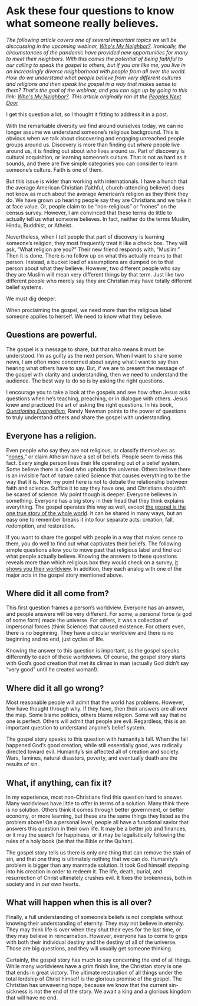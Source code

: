 # Ask these four questions to know what someone really believes.

*The following article covers one of several important topics we will be disccussing in the upcoming webinar, [Who's My Neighbor?](https://www.eventbrite.com/e/whos-my-neighbor-tickets-118380207387). Ironically, the circumstances of the pandemic have provided new opportunities for many to meet their neighbors. With this comes the potential of being faithful to our calling to speak the gospel to others, but if you are like me, you live in an increasingly diverse neighborhood with people from all over the world. How do we understand what people believe from very different cultures and religions and then speak the gospel in a way that makes sense to them? That's the goal of the webinar, and you can sign up by going to this link: [Who's My Neighbor?](https://www.eventbrite.com/e/whos-my-neighbor-tickets-118380207387). This article originally ran at the [Peoples Next Door](https://keelancook.com/2016/04/22/how-to-ask-someone-about-their-religion-and-actually-discover-what-they-really-believe/)*

I get this question a lot, so I thought it fitting to address it in a post.

With the remarkable diversity we find around ourselves today, we can no longer assume we understand someone’s religious background. This is obvious when we talk about discovering and engaging unreached people groups around us. Discovery is more than finding out _where_ people live around us, it is finding out about _who_ lives around us. Part of discovery is cultural acquisition, or learning someone’s culture. That is not as hard as it sounds, and there are five simple categories you can consider to learn someone’s culture. Faith is one of them.

But this issue is wider than working with internationals. I have a hunch that the average American Christian (faithful, church-attending believer) does not know as much about the average American’s religion as they think they do. We have grown up hearing people say they are Christians and we take it at face value. Or, people claim to be “non-religious” or “nones” on the census survey. However, I am convinced that these terms do little to actually tell us what someone believes. In fact, neither do the terms Muslim, Hindu, Buddhist, or Atheist.

Nevertheless, when I tell people that part of discovery is learning someone’s religion, they most frequently treat it like a check box. They will ask, “What religion are you?” Their new friend responds with, “Muslim.” Then it is done. There is no follow up on what this actually means to that person. Instead, a bucket load of assumptions are dumped on to that person about what they believe. However, two different people who say they are Muslim will mean very different things by that term. Just like two different people who merely say they are Christian may have totally different belief systems.

We must dig deeper.

When proclaiming the gospel, we need more than the religious label someone applies to herself. We need to know what they believe.

## Questions are powerful.
The gospel is a message to share, but that also means it must be understood. I’m as guilty as the next person. When I want to share some news, I am often more concerned about saying what I want to say than hearing what others have to say. But, if we are to present the message of the gospel with clarity and understanding, then we need to understand the audience. The best way to do so is by asking the right questions.

I encourage you to take a look at the gospels and see how often Jesus asks questions when he’s teaching, preaching, or in dialogue with others. Jesus knew and practiced the art of asking the right questions. In his book, _[Questioning Evangelism](https://amzn.to/2y6YjLT)_, Randy Newman points to the power of questions to truly understand others and share the gospel with understanding.

## Everyone has a religion.
Even people who say they are not religious, or classify themselves as “[nones](https://amzn.to/33KZtIN),” or claim Atheism have a set of beliefs. People seem to miss this fact. Every single person lives their life operating out of a belief system. Some believe there is a God who upholds the universe. Others believe there is an invisible fact of nature called Science that causes everything to be the way that it is. Now, my point here is not to debate the relationship between faith and science. Suffice it to say they have one, and Christians shouldn’t be scared of science. My point though is deeper. Everyone believes in something. Everyone has a big story in their head that they think explains everything. The gospel operates this way as well, except [the gospel is the one true story of the whole world](https://amzn.to/2WLcnFc). It can be shared in many ways, but an easy one to remember breaks it into four separate acts: creation, fall, redemption, and restoration.

If you want to share the gospel with people in a way that makes sense to them, you do well to find out what captivates their beliefs. The following simple questions allow you to move past that religious label and find out what people actually believe. Knowing the answers to these questions reveals more than which religious box they would check on a survey, [it shows you their worldview](https://amzn.to/2Jgtxmk). In addition, they each analog with one of the major acts in the gospel story mentioned above.

## Where did it all come from?
This first question frames a person’s worldview. Everyone has an answer, and people answers will be very different. For some, a personal force (a god of some form) made the universe. For others, it was a collection of impersonal forces (think Science) that caused existence. For others even, there is no beginning. They have a circular worldview and there is no beginning and no end, just cycles of life.

Knowing the answer to this question is important, as the gospel speaks differently to each of these worldviews. Of course, the gospel story starts with God’s good creation that met its climax in man (actually God didn’t say “very good” until he created woman!).

## Where did it all go wrong?
Most reasonable people will admit that the world has problems. However, few have thought through why. If they have, then their answers are all over the map. Some blame politics, others blame religion. Some will say that no one is perfect. Others will admit that people are evil. Regardless, this is an important question to understand anyone’s belief system.

The gospel story speaks to this question with humanity’s fall. When the fall happened God’s good creation, while still essentially good, was radically directed toward evil. Humanity’s sin affected all of creation and society. Wars, famines, natural disasters, poverty, and eventually death are the results of sin.

## What, if anything, can fix it?
In my experience, most non-Christians find this question hard to answer. Many worldviews have little to offer in terms of a solution. Many think there is no solution. Others think it comes through better government, or better economy, or more learning, but these are the same things they listed as the problem above! On a personal level, people all have a functional savior that answers this question in their own life. It may be a better job and finances, or it may the search for happiness, or it may be legalistically following the rules of a holy book (be that the Bible or the Qu’ran).

The gospel story tells us there is only one thing that can remove the stain of sin, and that one thing is  ultimately nothing that we can do. Humanity’s problem is bigger than any manmade solution. It took God himself stepping into his creation in order to redeem it. The life, death, burial, and resurrection of Christ ultimately crushes evil. It fixes the brokenness, both in society and in our own hearts.

## What will happen when this is all over?
Finally, a full understanding of someone’s beliefs is not complete without knowing their understanding of eternity. They may not believe in eternity. They may think life is over when they shut their eyes for the last time, or they may believe in reincarnation. However, everyone has to come to grips with both their individual destiny and the destiny of all of the universe. Those are big questions, and they will usually get someone thinking.

Certainly, the gospel story has much to say concerning the end of all things. While many worldviews have a grim finish line, the Christian story is one that ends in great victory. The ultimate restoration of all things under the total lordship of Christ himself is the glorious promise of the gospel. The Christian has unwavering hope, because we know that the current sin-sickness is not the end of the story. We await a king and a glorious kingdom that will have no end.
<!--stackedit_data:
eyJoaXN0b3J5IjpbMTU1MzMwNDk3MywxMzM5NzU4ODg4LC02Nj
E0MTY0MDAsLTE2Nzk2NzkyODFdfQ==
-->